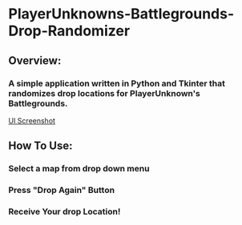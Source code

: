 # PlayerUnknowns-Battlegrounds-Drop-Randomizer
## Overview: 
### A simple application written in Python and Tkinter that randomizes drop locations for PlayerUnknown's Battlegrounds.
[UI Screenshot](https://github.com/JacobWileyRoss/PlayerUnknowns-Battlegrounds-Drop-Randomizer/blob/master/PUBG%20Drop%20Randomizer%20UI%20Screenshot.png)

## How To Use:
### Select a map from drop down menu
### Press "Drop Again" Button
### Receive Your drop Location! 





